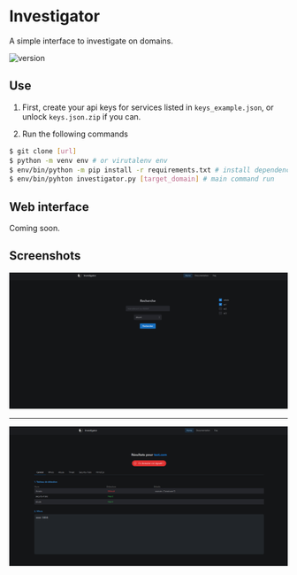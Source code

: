 # Investigator

A simple interface to investigate on domains.

![version](https://img.shields.io/badge/version-1.0.0-green)

## Use

1. First, create your api keys for services listed in `keys_example.json`, or unlock `keys.json.zip` if you can.

2. Run the following commands

```bash
$ git clone [url]
$ python -m venv env # or virutalenv env
$ env/bin/python -m pip install -r requirements.txt # install dependencies
$ env/bin/pyhton investigator.py [target_domain] # main command run
```

## Web interface

Coming soon.

## Screenshots

![home](accueil.png)

---------------

![results](resultats.PNG)
